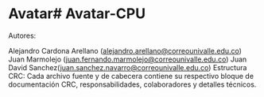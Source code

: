 # Avatar# Avatar-CPU
Autores:

Alejandro Cardona Arellano (alejandro.arellano@correounivalle.edu.co)
Juan Marmolejo (juan.fernando.marmolejo@correounivalle.edu.co)
Juan David Sanchez(juan.sanchez.navarro@correounivalle.edu.co)
Estructura CRC: Cada archivo fuente y de cabecera contiene su respectivo bloque de documentación CRC, responsabilidades, colaboradores y detalles técnicos.
